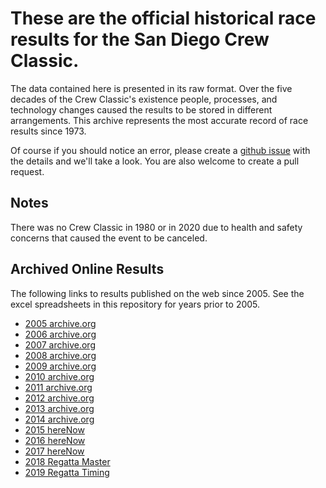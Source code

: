 # These are the official historical race results for the San Diego Crew Classic.

The data contained here is presented in its raw format. Over the five
decades of the Crew Classic's existence people, processes, and
technology changes caused the results to be stored in different
arrangements. This archive represents the most accurate record of race
results since 1973. 

Of course if you should notice an error, please create a [github
issue](https://github.com/crewclassic/results/issues) with the details
and we'll take a look. You are also welcome to create a pull request.

## Notes

There was no Crew Classic in 1980 or in 2020 due to health and safety
concerns that caused the event to be canceled.

## Archived Online Results

The following links to results published on the web since 2005. See
the excel spreadsheets in this repository for years prior to 2005.

* [2005 archive.org](https://web.archive.org/web/20130526084505/http://crewclassic.org/results/2005.html)
* [2006 archive.org](https://web.archive.org/web/20130526103425/http://crewclassic.org/results/2006.html)
* [2007 archive.org](https://web.archive.org/web/20130526101456/http://crewclassic.org/results/2007.html)
* [2008 archive.org](https://web.archive.org/web/20130525214045/http://crewclassic.org/results/2008.html)
* [2009 archive.org](https://web.archive.org/web/20130428222123/http://crewclassic.org/results/2009.html)
* [2010 archive.org](https://web.archive.org/web/20130429004729/http://crewclassic.org/results/2010.html)
* [2011 archive.org](https://web.archive.org/web/20130428213140/http://crewclassic.org/results/2011.html)
* [2012 archive.org](https://web.archive.org/web/20130428140754/http://crewclassic.org/results/2012.html)
* [2013 archive.org](https://web.archive.org/web/20130409104546/http://crewclassic.com/2013.html)
* [2014 archive.org](https://web.archive.org/web/20140830064659/http://crewclassic.com/results/2014.html)
* [2015 hereNow](https://www.herenow.com/results/#/races/20127/results)
* [2016 hereNow](https://www.herenow.com/results/#/races/20203/results)
* [2017 hereNow](https://www.herenow.com/results/#/races/20127/results)
* [2018 Regatta Master](https://www.regattacentral.com/regatta/results2/?job_id=5379&org_id=0)
* [2019 Regatta Timing](http://preview.regattatiming.com/backoffice/webpages/raceResults.jsp?raceId=494)
